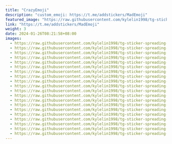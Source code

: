 ```yaml
---
title: "CrazyEmoji"
description: "custom_emoji: https://t.me/addstickers/MadEmoji"
featured_image: "https://raw.githubusercontent.com/kylelin1998/tg-sticker-spreading-worldwide-images/main/img/587ddf1c-1f43-4be8-a3a6-7ed96a429e26.jpg"
link: "https://t.me/addstickers/MadEmoji"
weight: 3
date: 2024-01-26T08:21:58+08:00
images:
  - https://raw.githubusercontent.com/kylelin1998/tg-sticker-spreading-worldwide-images/main/img/587ddf1c-1f43-4be8-a3a6-7ed96a429e26.jpg
  - https://raw.githubusercontent.com/kylelin1998/tg-sticker-spreading-worldwide-images/main/img/361cdc34-b8de-4282-992f-79e8f224ed20.jpg
  - https://raw.githubusercontent.com/kylelin1998/tg-sticker-spreading-worldwide-images/main/img/65452b01-36e0-4a43-83c6-c7fb02fcb983.jpg
  - https://raw.githubusercontent.com/kylelin1998/tg-sticker-spreading-worldwide-images/main/img/62eb16c5-2867-43c1-a819-058a94d78e99.jpg
  - https://raw.githubusercontent.com/kylelin1998/tg-sticker-spreading-worldwide-images/main/img/c5d27433-fa07-46bf-905f-7516f38f6e01.jpg
  - https://raw.githubusercontent.com/kylelin1998/tg-sticker-spreading-worldwide-images/main/img/8cc85d4f-f45e-400c-83c8-f5b699d7fccb.jpg
  - https://raw.githubusercontent.com/kylelin1998/tg-sticker-spreading-worldwide-images/main/img/a0a845eb-b9c7-406a-8b7f-251793b5f7d3.jpg
  - https://raw.githubusercontent.com/kylelin1998/tg-sticker-spreading-worldwide-images/main/img/9eb51fd0-993d-4f7c-a8b0-f268801d5664.jpg
  - https://raw.githubusercontent.com/kylelin1998/tg-sticker-spreading-worldwide-images/main/img/6da3d479-c94f-44f1-9da2-4b14509ff959.jpg
  - https://raw.githubusercontent.com/kylelin1998/tg-sticker-spreading-worldwide-images/main/img/f2bb92f4-da09-4a60-b62c-4cc2e8f6d1ce.jpg
  - https://raw.githubusercontent.com/kylelin1998/tg-sticker-spreading-worldwide-images/main/img/698ed1b3-a101-491a-9297-0093b51a3f0d.jpg
  - https://raw.githubusercontent.com/kylelin1998/tg-sticker-spreading-worldwide-images/main/img/cd22097c-8269-4010-ae91-dcf261f93d3c.jpg
  - https://raw.githubusercontent.com/kylelin1998/tg-sticker-spreading-worldwide-images/main/img/851eaeea-2999-4195-a667-503fded1c209.jpg
  - https://raw.githubusercontent.com/kylelin1998/tg-sticker-spreading-worldwide-images/main/img/80e96da1-5837-4129-bd95-1298c6af24a5.jpg
  - https://raw.githubusercontent.com/kylelin1998/tg-sticker-spreading-worldwide-images/main/img/0ae3d876-4e44-4709-b082-c34d513297e0.jpg
  - https://raw.githubusercontent.com/kylelin1998/tg-sticker-spreading-worldwide-images/main/img/1726ef07-6cbc-4e61-bcbf-9c547a8dbb75.jpg
  - https://raw.githubusercontent.com/kylelin1998/tg-sticker-spreading-worldwide-images/main/img/5debe0e0-a528-4cca-9473-f81f1fd93788.jpg
  - https://raw.githubusercontent.com/kylelin1998/tg-sticker-spreading-worldwide-images/main/img/d23700c9-c7ba-4fae-ba20-82249c41eec7.jpg
  - https://raw.githubusercontent.com/kylelin1998/tg-sticker-spreading-worldwide-images/main/img/fb885566-f947-4466-b671-7d2baf772778.jpg
  - https://raw.githubusercontent.com/kylelin1998/tg-sticker-spreading-worldwide-images/main/img/4df4a6db-0770-4545-aaf7-8896c895976a.jpg
---
```

